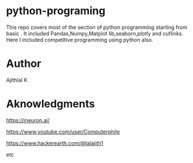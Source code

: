 # python-programing

This repo covers most of the section of python programming starting from basic .
It included Pandas,Numpy,Matplot lib,seaborn,plotly and cuflinks.
Here I included competitive programming using python also.


# Author
Ajithlal K

# Aknowledgments

https://ineuron.ai/

https://www.youtube.com/user/Computerphile

https://www.hackerearth.com/@lalajith1


etc

    

